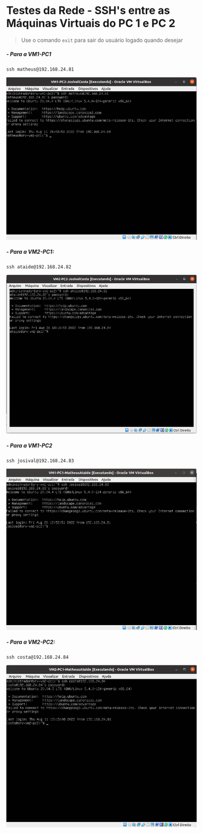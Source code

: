 # Testes da Rede - SSH's entre as Máquinas Virtuais do PC 1 e PC 2

> Use o comando ``exit`` para sair do usuário logado quando desejar

##### - Para a VM1-PC1

    ssh matheus@192.168.24.81
    
<p align="center">    
<img src="/Projeto/Figuras/PC2/Passo5/vm1-pc2-ssh.png" title="VM1-PC2-SSH-Usando o SSH nas Máquinas Virtuais" width="800" />

##### - Para a VM2-PC1:

    ssh ataide@192.168.24.82
    
<p align="center">    
<img src="/Projeto/Figuras/PC2/Passo5/vm2-pc2-ssh.png" title="VM2-PC2-SSH-Usando o SSH nas Máquinas Virtuais" width="800" />

##### - Para a VM1-PC2

    ssh josival@192.168.24.83
  
<p align="center">  
<img src="/Projeto/Figuras/PC1/Passo5/vm1-pc1-ssh.png" title="VM1-PC1-SSH-Usando o SSH nas Máquinas Virtuais" width="800" />
    
##### - Para a VM2-PC2:

    ssh costa@192.168.24.84

<p align="center">    
<img src="/Projeto/Figuras/PC1/Passo5/vm2-pc1-ssh.png" title="VM2-PC1-SSH-Usando o SSH nas Máquinas Virtuais" width="800" />
